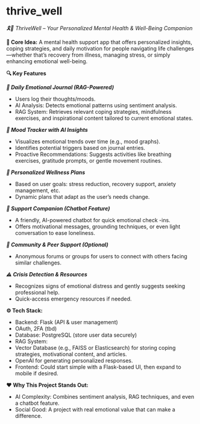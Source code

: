 # thrive_well

*🎗️🧠 ThriveWell – Your Personalized Mental Health & Well-Being Companion*


**🌟 Core Idea:**
A mental health support app that offers personalized insights, coping strategies, and daily motivation for people navigating life challenges—whether that’s recovery from illness, managing stress, or simply enhancing emotional well-being.


**🔍 Key Features**

***📓 Daily Emotional Journal (RAG-Powered)***
   - Users log their thoughts/moods.
   - AI Analysis: Detects emotional patterns using sentiment analysis.
   - RAG System: Retrieves relevant coping strategies, mindfulness exercises, and inspirational content tailored to current emotional states.

***🌈 Mood Tracker with AI Insights***
- Visualizes emotional trends over time (e.g., mood graphs).
- Identifies potential triggers based on journal entries.
- Proactive Recommendations: Suggests activities like breathing exercises, gratitude prompts, or gentle movement routines.

***🎯 Personalized Wellness Plans***
- Based on user goals: stress reduction, recovery support, anxiety management, etc.
- Dynamic plans that adapt as the user’s needs change.

***💬 Support Companion (Chatbot Feature)***
- A friendly, AI-powered chatbot for quick emotional check -ins.
- Offers motivational messages, grounding techniques, or even light conversation to ease loneliness.

***🤝 Community & Peer Support (Optional)***
- Anonymous forums or groups for users to connect with others facing similar challenges.

***⚠️ Crisis Detection & Resources***
- Recognizes signs of emotional distress and gently suggests seeking professional help.
- Quick-access emergency resources if needed.


**⚙️ Tech Stack:**
- Backend: Flask (API & user management)
- OAuth, 2FA (tbd)
- Database: PostgreSQL (store user data securely)
- RAG System:
- Vector Database (e.g., FAISS or Elasticsearch) for storing coping strategies, motivational content, and articles.
- OpenAI for generating personalized responses.
- Frontend: Could start simple with a Flask-based UI, then expand to mobile if desired.


**❤️ Why This Project Stands Out:**
- AI Complexity: Combines sentiment analysis, RAG techniques, and even a chatbot feature.
- Social Good: A project with real emotional value that can make a difference.
